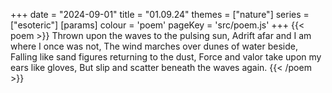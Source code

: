 +++
date = "2024-09-01"
title = "01.09.24"
themes = ["nature"]
series = ["esoteric"]
[params]
  colour = 'poem'
  pageKey = 'src/poem.js'
+++
{{< poem >}}
Thrown upon the waves to the pulsing sun,
Adrift afar and I am where I once was not,
The wind marches over dunes of water beside,
Falling like sand figures returning to the dust,
Force and valor take upon my ears like gloves,
But slip and scatter beneath the waves again.
{{< /poem >}}